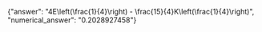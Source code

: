 {"answer": "4E\\left(\\frac{1}{4}\\right) - \\frac{15}{4}K\\left(\\frac{1}{4}\\right)", "numerical_answer": "0.2028927458"}